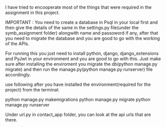 I have tried to encooperate most of the things that were required in the assignment in this project.
 
IMPORTANT : You need to create a database in Psql in your local first and then give the details of the same in the settings.py file(under the symb_assignment folder) alongwith name and passoword if any, after that you need to migrate the database and you are good to go with the working of the APIs.

For running this you just need to install python, django, django_extensions and PyJwt in your environment and you are good to go with this. Just make sure after installing the enviroment you migrate the db(python manage.py migrate) and then run the manage.py(python manage.py runserver) file accordingly.

use following after you have installed the environment(required for the project) from the terminal:

 python manage.py makemigrations
 python manage.py migrate
 python manage.py runserver


Under url.py in contact_app folder, you can look at the api urls that are there.

